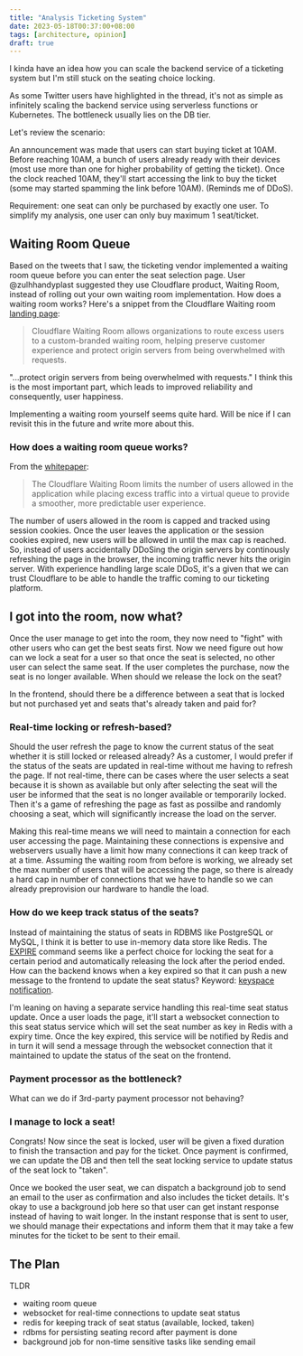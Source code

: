 ```yaml
---
title: "Analysis Ticketing System"
date: 2023-05-18T00:37:00+08:00
tags: [architecture, opinion]
draft: true
---
```


I kinda have an idea how you can scale the backend service of a ticketing system but I'm still stuck on the seating choice locking.

As some Twitter users have highlighted in the thread, it's not as simple as infinitely scaling the backend service using serverless functions or Kubernetes. The bottleneck usually lies on the DB tier.

Let's review the scenario:

An announcement was made that users can start buying ticket at 10AM. Before reaching 10AM, a bunch of users already ready with their devices (most use more than one for higher probability of getting the ticket). Once the clock reached 10AM, they'll start accessing the link to buy the ticket (some may started spamming the link before 10AM). (Reminds me of DDoS). 

Requirement: one seat can only be purchased by exactly one user. To simplify my analysis, one user can only buy maximum 1 seat/ticket.

## Waiting Room Queue

Based on the tweets that I saw, the ticketing vendor implemented a waiting room queue before you can enter the seat selection page. User @zulhhandyplast suggested they use Cloudflare product, Waiting Room, instead of rolling out your own waiting room implementation. How does a waiting room works? Here's a snippet from the Cloudflare Waiting room [landing page](https://www.cloudflare.com/en-gb/waiting-room/):

> Cloudflare Waiting Room allows organizations to route excess users to a custom-branded waiting room, helping preserve customer experience and protect origin servers from being overwhelmed with requests.

"...protect origin servers from being overwhelmed with requests." I think this is the most important part, which leads to improved reliability and consequently, user happiness.

Implementing a waiting room yourself seems quite hard. Will be nice if I can revisit this in the future and write more about this.

### How does a waiting room queue works?

From the [whitepaper](https://cf-assets.www.cloudflare.com/slt3lc6tev37/IydVtIa13olmKwJ1Dv8KW/43dc4e3cc26f9a2578750fab360172be/2_Pager___Layout_A_-_Standard_Cloudflare_-_A4.pdf):

> The Cloudflare Waiting Room limits the number of users allowed in the application while placing excess traffic into a virtual queue to provide a smoother, more predictable user experience.

The number of users allowed in the room is capped and tracked using session cookies. Once the user leaves the application or the session cookies expired, new users will be allowed in until the max cap is reached. So, instead of users accidentally DDoSing the origin servers by continously refreshing the page in the browser, the incoming traffic never hits the origin server. With experience handling large scale DDoS, it's a given that we can trust Cloudflare to be able to handle the traffic coming to our ticketing platform.

## I got into the room, now what?

Once the user manage to get into the room, they now need to "fight" with other users who can get the best seats first. Now we need figure out how can we lock a seat for a user so that once the seat is selected, no other user can select the same seat. If the user completes the purchase, now the seat is no longer available. When should we release the lock on the seat?

In the frontend, should there be a difference between a seat that is locked but not purchased yet and seats that's already taken and paid for?

### Real-time locking or refresh-based?

Should the user refresh the page to know the current status of the seat whether it is still locked or released already? As a customer, I would prefer if the status of the seats are updated in real-time without me having to refresh the page. If not real-time, there can be cases where the user selects a seat because it is shown as available but only after selecting the seat will the user be informed that the seat is no longer available or temporarily locked. Then it's a game of refreshing the page as fast as possilbe and randomly choosing a seat, which will significantly increase the load on the server.

Making this real-time means we will need to maintain a connection for each user accessing the page. Maintaining these connections is expensive and webservers usually have a limit how many connections it can keep track of at a time. Assuming the waiting room from before is working, we already set the max number of users that will be accessing the page, so there is already a hard cap in number of connections that we have to handle so we can already preprovision our hardware to handle the load.

### How do we keep track status of the seats?

Instead of maintaining the status of seats in RDBMS like PostgreSQL or MySQL, I think it is better to use in-memory data store like Redis. The [EXPIRE](https://redis.io/commands/expire/) command seems like a perfect choice for locking the seat for a certain period and automatically releasing the lock after the period ended. How can the backend knows when a key expired so that it can push a new message to the frontend to update the seat status? Keyword: [keyspace notification](https://redis.io/docs/manual/keyspace-notifications/).

I'm leaning on having a separate service handling this real-time seat status update. Once a user loads the page, it'll start a websocket connection to this seat status service which will set the seat number as key in Redis with a expiry time. Once the key expired, this service will be notified by Redis and in turn it will send a message through the websocket connection that it maintained to update the status of the seat on the frontend.


### Payment processor as the bottleneck?

What can we do if 3rd-party payment processor not behaving?

### I manage to lock a seat!

Congrats! Now since the seat is locked, user will be given a fixed duration to finish the transaction and pay for the ticket. Once payment is confirmed, we can update the DB and then tell the seat locking service to update status of the seat lock to "taken".

Once we booked the user seat, we can dispatch a background job to send an email to the user as confirmation and also includes the ticket details. It's okay to use a background job here so that user can get instant response instead of having to wait longer. In the instant response that is sent to user, we should manage their expectations and inform them that it may take a few minutes for the ticket to be sent to their email.

## The Plan

TLDR

- waiting room queue
- websocket for real-time connections to update seat status
- redis for keeping track of seat status (available, locked, taken)
- rdbms for persisting seating record after payment is done
- background job for non-time sensitive tasks like sending email
